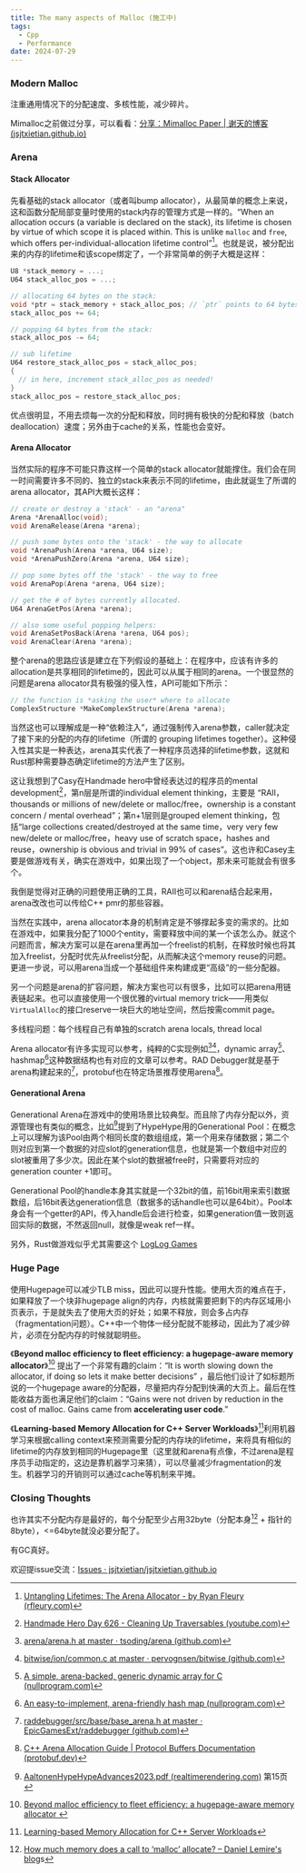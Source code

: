 ```yaml
---
title: The many aspects of Malloc (施工中)
tags:
  - Cpp
  - Performance
date: 2024-07-29
---
```




### Modern Malloc

注重通用情况下的分配速度、多核性能，减少碎片。

Mimalloc之前做过分享，可以看看：[分享：Mimalloc Paper | 谢天的博客 (jsjtxietian.github.io)](https://jsjtxietian.github.io/2023/02/22/Mimalloc/)



### Arena

#### Stack Allocator

先看基础的stack allocator（或者叫bump allocator），从最简单的概念上来说，这和函数分配局部变量时使用的stack内存的管理方式是一样的。“When an allocation occurs (a variable is declared on the stack), its lifetime is chosen by virtue of which scope it is placed within. This is unlike `malloc` and `free`, which offers per-individual-allocation lifetime control”[^4]。也就是说，被分配出来的内存的lifetime和该scope绑定了，一个非常简单的例子大概是这样：

```c
U8 *stack_memory = ...;
U64 stack_alloc_pos = ...;

// allocating 64 bytes on the stack:
void *ptr = stack_memory + stack_alloc_pos; // `ptr` points to 64 bytes
stack_alloc_pos += 64;

// popping 64 bytes from the stack:
stack_alloc_pos -= 64;

// sub lifetime
U64 restore_stack_alloc_pos = stack_alloc_pos;
{
  // in here, increment stack_alloc_pos as needed!
}
stack_alloc_pos = restore_stack_alloc_pos;
```

优点很明显，不用去烦每一次的分配和释放，同时拥有极快的分配和释放（batch deallocation）速度；另外由于cache的关系，性能也会变好。


#### Arena Allocator

当然实际的程序不可能只靠这样一个简单的stack allocator就能撑住。我们会在同一时间需要许多不同的、独立的stack来表示不同的lifetime，由此就诞生了所谓的arena allocator，其API大概长这样：

```C
// create or destroy a 'stack' - an "arena"
Arena *ArenaAlloc(void);
void ArenaRelease(Arena *arena);

// push some bytes onto the 'stack' - the way to allocate
void *ArenaPush(Arena *arena, U64 size);
void *ArenaPushZero(Arena *arena, U64 size);

// pop some bytes off the 'stack' - the way to free
void ArenaPop(Arena *arena, U64 size);

// get the # of bytes currently allocated.
U64 ArenaGetPos(Arena *arena);

// also some useful popping helpers:
void ArenaSetPosBack(Arena *arena, U64 pos);
void ArenaClear(Arena *arena);
```

整个arena的思路应该是建立在下列假设的基础上：在程序中，应该有许多的allocation是共享相同的lifetime的，因此可以从属于相同的arena。一个很显然的问题是arena allocator具有极强的侵入性，API可能如下所示：

```c
// the function is *asking the user* where to allocate
ComplexStructure *MakeComplexStructure(Arena *arena);
```

当然这也可以理解成是一种“依赖注入”，通过强制传入arena参数，caller就决定了接下来的分配的内存的lifetime（所谓的 grouping lifetimes together）。这种侵入性其实是一种表达，arena其实代表了一种程序员选择的lifetime参数，这就和Rust那种需要静态确定lifetime的方法产生了区别。

这让我想到了Casy在Handmade hero中曾经表达过的程序员的mental development[^8]，第n层是所谓的individual element thinking，主要是 “RAII，thousands or millions of new/delete or malloc/free，ownership is a constant concern / mental overhead”；第n+1层则是grouped element thinking，包括“large collections created/destroyed at the same time，very very few new/delete or malloc/free，heavy use of scratch space，hashes and reuse，ownership is obvious and trivial in 99% of cases”。这也许和Casey主要是做游戏有关，确实在游戏中，如果出现了一个object，那未来可能就会有很多个。

我倒是觉得对正确的问题使用正确的工具，RAII也可以和arena结合起来用，arena改改也可以传给C++ pmr的那些容器。

当然在实践中，arena allocator本身的机制肯定是不够撑起多变的需求的。比如在游戏中，如果我分配了1000个entity，需要释放中间的某一个该怎么办。就这个问题而言，解决方案可以是在arena里再加一个freelist的机制，在释放时候也将其加入freelist，分配时优先从freelist分配，从而解决这个memory reuse的问题。更进一步说，可以用arena当成一个基础组件来构建成更“高级”的一些分配器。

另一个问题是arena的扩容问题，解决方案也可以有很多，比如可以把arena用链表链起来。也可以直接使用一个很优雅的virtual memory trick——用类似`VirtualAlloc`的接口reserve一块巨大的地址空间，然后按需commit page。

多线程问题：每个线程自己有单独的scratch arena locals, thread local

Arena allocator有许多实现可以参考，纯粹的C实现例如[^5][^12]，dynamic array[^9]、hashmap[^10]这种数据结构也有对应的文章可以参考。RAD Debugger就是基于arena构建起来的[^6]，protobuf也在特定场景推荐使用arena[^7]。



#### Generational Arena

Generational Arena在游戏中的使用场景比较典型。而且除了内存分配以外，资源管理也有类似的概念，比如[^3]提到了HypeHype用的Generational Pool：在概念上可以理解为该Pool由两个相同长度的数组组成，第一个用来存储数据；第二个则对应到第一个数据的对应slot的generation信息，也就是第一个数组中对应的slot被重用了多少次。因此在某个slot的数据被free时，只需要将对应的generation counter +1即可。

Generational Pool的handle本身其实就是一个32bit的值，前16bit用来索引数据数组，后16bit表达generation信息（数据多的话handle也可以是64bit）。Pool本身会有一个getter的API，传入handle后会进行检查，如果generation值一致则返回实际的数据，不然返回null，就像是weak ref一样。

另外，Rust做游戏似乎尤其需要这个 [LogLog Games](https://loglog.games/blog/leaving-rust-gamedev/#ecs-solves-the-wrong-kind-problem)



### Huge Page 

使用Hugepage可以减少TLB miss，因此可以提升性能。使用大页的难点在于，如果释放了一个块非hugepage align的内存，内核就需要把剩下的内存区域用小页表示，于是就失去了使用大页的好处；如果不释放，则会多占内存（fragmentation问题）。C++中一个物体一经分配就不能移动，因此为了减少碎片，必须在分配内存的时候就聪明些。

《**Beyond malloc efficiency to fleet efficiency: a hugepage-aware memory allocator**》[^1] 提出了一个非常有趣的claim：“It is worth slowing down the allocator, if doing so lets it make better decisions” ，最后他们设计了如标题所说的一个hugepage aware的分配器，尽量把内存分配到快满的大页上。最后在性能收益方面也满足他们的claim：“Gains were not driven by reduction in the cost of malloc. Gains came from **accelerating user code**.”

《**Learning-based Memory Allocation for C++ Server Workloads**》[^2]利用机器学习来根据calling context来预测需要分配的内存块的lifetime，来将具有相似的lifetime的内存放到相同的Hugepage里（这里就和arena有点像，不过arena是程序员手动指定的，这边是靠机器学习来猜），可以尽量减少fragmentation的发生。机器学习的开销则可以通过cache等机制来平摊。





### Closing Thoughts

也许其实不分配内存是最好的，每个分配至少占用32byte（分配本身[^11] + 指针的8byte），<=64byte就没必要分配了。

有GC真好。

欢迎提issue交流：[Issues · jsjtxietian/jsjtxietian.github.io](https://github.com/jsjtxietian/jsjtxietian.github.io/issues)






[^1]: [Beyond malloc efficiency to fleet efficiency: a hugepage-aware memory allocator ](https://www.usenix.org/conference/osdi21/presentation/hunter)
[^2]: [Learning-based Memory Allocation for C++ Server Workloads](https://dl.acm.org/doi/10.1145/3373376.3378525)

[^3]:[AaltonenHypeHypeAdvances2023.pdf (realtimerendering.com)](https://advances.realtimerendering.com/s2023/AaltonenHypeHypeAdvances2023.pdf)  第15页

[^4]: [Untangling Lifetimes: The Arena Allocator - by Ryan Fleury (rfleury.com)](https://www.rfleury.com/p/untangling-lifetimes-the-arena-allocator)
[^5]:[arena/arena.h at master · tsoding/arena (github.com)](https://github.com/tsoding/arena/blob/master/arena.h)
[^6]: [raddebugger/src/base/base_arena.h at master · EpicGamesExt/raddebugger (github.com)](https://github.com/EpicGamesExt/raddebugger/blob/master/src/base/base_arena.h)
[^7]: [C++ Arena Allocation Guide | Protocol Buffers Documentation (protobuf.dev)](https://protobuf.dev/reference/cpp/arenas/)
[^8]: [Handmade Hero Day 626 - Cleaning Up Traversables (youtube.com)](https://www.youtube.com/watch?v=f4ioc8-lDc0&t=6821s)
[^9]: [A simple, arena-backed, generic dynamic array for C (nullprogram.com)](https://nullprogram.com/blog/2023/10/05/)
[^10]: [An easy-to-implement, arena-friendly hash map (nullprogram.com)](https://nullprogram.com/blog/2023/09/30/)
[^11]:[How much memory does a call to ‘malloc’ allocate? – Daniel Lemire's blog](https://lemire.me/blog/2024/06/27/how-much-memory-does-a-call-to-malloc-allocates/)s
[^12]:[bitwise/ion/common.c at master · pervognsen/bitwise (github.com)](https://github.com/pervognsen/bitwise/blob/master/ion/common.c#L172-L209)
